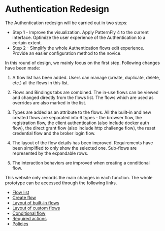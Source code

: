 # Authentication Redesign

The Authentication redesign will be carried out in two steps:

  * Step 1 - Improve the visualization. Apply PatternFly 4 to the current interface. Optimize the user experience of the Authentication to a certain extent.
  * Step 2 - Simplify the whole Authentication flows edit experience. Provide an easier configuration method to the novice.

In this round of design, we mainly focus on the first step. Following changes have been made:

1. A flow list has been added. Users can manage (create, duplicate, delete, etc.) all the flows in this list.

2. Flows and Bindings tabs are combined. The in-use flows can be viewed and changed directly from the flows list. The flows which are used as overrides are also marked in the list.

3. Types are added as an attribute to the flows. All the built-in and new created flows are separated into 6 types - the browser flow, the registration flow, the client authentication (also include docker auth flow), the direct grant flow (also include http challenge flow), the reset credential flow and the broker login flow.

4. The layout of the flow details has been improved. Requirements have been simplified to only show the selected one. Sub-flows are represented by the expandable rows.

5. The interaction behaviors are improved when creating a conditional flow.

This website only records the main changes in each function. The whole prototype can be accessed through the following links.

* [Flow list](https://marvelapp.com/prototype/bh91013/section/1227851)
* [Create flow](https://marvelapp.com/prototype/bh91013/section/1227905)
* [Layout of built-in flows](https://marvelapp.com/prototype/bh91013/section/1228928)
* [Layout of custom flows](https://marvelapp.com/prototype/bh91013/section/1228929)
* [Conditional flow](https://marvelapp.com/prototype/bh91013/section/1228935)
* [Required actions](https://marvelapp.com/prototype/7i7g4cb/screen/75688306)
* [Policies](https://marvelapp.com/prototype/5ifgiai/screen/75687759)
